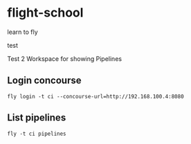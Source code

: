 # flight-school
learn to fly

test

Test 2
Workspace for showing Pipelines

## Login concourse

    fly login -t ci --concourse-url=http://192.168.100.4:8080

## List pipelines 

    fly -t ci pipelines
